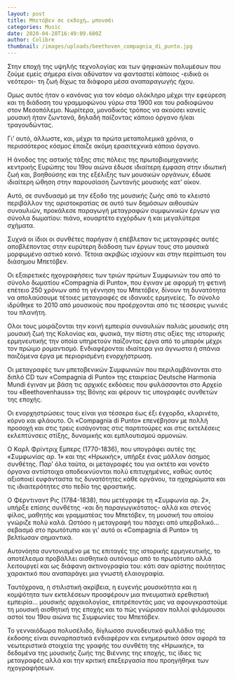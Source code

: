 ```yaml
---
layout: post
title: Μπετόβεν σε εκδοχή… μπονσάι
categories: Music
date: 2020-04-28T16:49:09.600Z
author: Colibre
thumbnail: /images/uploads/beethoven_compagnia_di_punto.jpg
---
```

<!--StartFragment-->

Στην εποχή της υψηλής τεχνολογίας και των ψηφιακών πολυμέσων που ζούμε εμείς σήμερα είναι αδύνατον να φανταστεί κάποιος -ειδικά οι νεότεροι- τη ζωή δίχως τα διάφορα μέσα αναπαραγωγής ήχου.

<!--EndFragment-->

Ομως αυτός ήταν ο κανόνας για τον κόσμο ολόκληρο μέχρι την εφεύρεση και τη διάδοση του γραμμοφώνου γύρω στα 1900 και του ραδιοφώνου στον Μεσοπόλεμο. Νωρίτερα, μοναδικός τρόπος να ακούσει κανείς μουσική ήταν ζωντανά, δηλαδή παίζοντας κάποιο όργανο ή/και τραγουδώντας.

Γι’ αυτό, άλλωστε, και, μέχρι τα πρώτα μεταπολεμικά χρόνια, ο περισσότερος κόσμος έπαιζε ακόμη ερασιτεχνικά κάποιο όργανο.

Η άνοδος της αστικής τάξης στις πόλεις της πρωτοβιομηχανικής κεντρικής Ευρώπης του 19ου αιώνα έδωσε ιδιαίτερη έμφαση στην ιδιωτική ζωή και, βοηθούσης και της εξέλιξης των μουσικών οργάνων, έδωσε ιδιαίτερη ώθηση στην παρουσίαση ζωντανής μουσικής κατ’ οίκον.

Αυτό, σε συνδυασμό με την έξοδο της μουσικής ζωής από το κλειστό περιβάλλον της αριστοκρατίας σε αυτό των δημόσιων αιθουσών συναυλιών, προκάλεσε παραγωγή μεταγραφών συμφωνικών έργων για σύνολα δωματίου: πιάνο, κουαρτέτο εγχόρδων ή και μεγαλύτερα σχήματα.

Συχνά οι ίδιοι οι συνθέτες παρήγαν ή επέβλεπαν τις μεταγραφές αυτές αποβλέποντας στην ευρύτερη διάδοση των έργων τους στο μουσικά μορφωμένο αστικό κοινό. Τέτοια ακριβώς ισχύουν και στην περίπτωση του διάσημου Μπετόβεν.

Οι εξαιρετικές ηχογραφήσεις των τριών πρώτων Συμφωνιών του από το σύνολο δωματίου «Compagnia di Punto», που έγιναν με αφορμή τη φετινή επέτειο 250 χρόνων από τη γέννηση του Μπετόβεν, δίνουν τη δυνατότητα να απολαύσουμε τέτοιες μεταγραφές σε ιδανικές ερμηνείες. Το σύνολο ιδρύθηκε το 2010 από μουσικούς που προέρχονται από τις τέσσερις γωνιές του πλανήτη.

Ολοι τους μοιράζονται την κοινή εμπειρία συναυλιών παλιάς μουσικής στη μουσική ζωή της Κολονίας και, φυσικά, την πίστη στις αξίες της ιστορικής ερμηνευτικής την οποία υπηρετούν παίζοντας έργα από το μπαρόκ μέχρι τον πρώιμο ρομαντισμό. Ενδιαφέρονται ιδιαίτερα για άγνωστα ή σπάνια παιζόμενα έργα με περιορισμένη ενορχήστρωση.

Οι μεταγραφές των μπετοβενικών Συμφωνιών που περιλαμβάνονται στο διπλό CD των «Compagnia di Punto» της εταιρείας Deutsche Harmonia Mundi έγιναν με βάση τις αρχικές εκδόσεις που φυλάσσονται στο Αρχείο του «Beethovenhauss» της Βόνης και φέρουν τις υπογραφές συνθετών της εποχής.

Οι ενορχηστρώσεις τους είναι για τέσσερα έως έξι έγχορδα, κλαρινέτο, κόρνο και φλάουτο. Οι «Compagnia di Punto» επενέβησαν με πολλή προσοχή και στις τρεις εισάγοντας στις παρτιτούρες και στις εκτελέσεις εκλεπτύνσεις στίξης, δυναμικής και εμπλουτισμού αρμονιών.

Ο Καρλ Φρίντριχ Εμπερς (1770-1836), που υπογράφει αυτές της «Συμφωνίας αρ. 1» και της «Ηρωικής», υπήρξε ένας μάλλον άσημος συνθέτης. Παρ’ όλα ταύτα, οι μεταγραφές του για οκτέτο και νονέτο όργανα αντίστοιχα αποδεικνύονται πολύ επιτυχημένες, καθώς αυτός αξιοποιεί ευφάνταστα τις δυνατότητες κάθε οργάνου, τα ηχοχρώματα και τις ιδιαιτερότητες στο πεδίο της φραστικής.

Ο Φέρντιναντ Ρις (1784-1838), που μετέγραψε τη «Συμφωνία αρ. 2», υπήρξε επίσης συνθέτης -και δη παραγωγικότατος- αλλά και στενός φίλος, μαθητής και γραμματέας του Μπετόβεν, τη μουσική του οποίου γνώριζε πολύ καλά. Ωστόσο η μεταγραφή του πάσχει από υπερβολικό… σεβασμό στο πρωτότυπο και γι’ αυτό οι «Compagnia di Punto» τη βελτίωσαν σημαντικά.

Αυτονόητα συντονισμένο με τις επιταγές της ιστορικής ερμηνευτικής, το αποτέλεσμα προβάλλει αισθητικά αυτόνομο από το πρωτότυπο αλλά λειτουργεί και ως διάφανη ακτινογραφία του: κάτι σαν αρίστης ποιότητας χαρακτικό που αναπαράγει μια γνωστή ελαιογραφία.

Ταυτόχρονα, η στιλιστική ακρίβεια, η ευγενής μουσικότητα και η κομψότητα των εκτελέσεων προσφέρουν μια πνευματικά ερεθιστική εμπειρία… μουσικής αρχαιολογίας, επιτρέποντάς μας να αφουγκραστούμε τη μουσική αισθητική της εποχής και το πώς γνώρισαν πολλοί φιλόμουσοι αστοί του 19ου αιώνα τις Συμφωνίες του Μπετόβεν.

Το γενναιόδωρα πολυσέλιδο, δίγλωσσο συνοδευτικό φυλλάδιο της έκδοσης είναι συναρπαστικά ενδιαφέρον και ενημερωτικό όσον αφορά τα νεωτεριστικά στοιχεία της γραφής του συνθέτη της «Ηρωικής», τα δεδομένα της μουσικής ζωής της Βιέννης της εποχής, τις ίδιες τις μεταγραφές αλλά και την κριτική επεξεργασία που προηγήθηκε των ηχογραφήσεων.